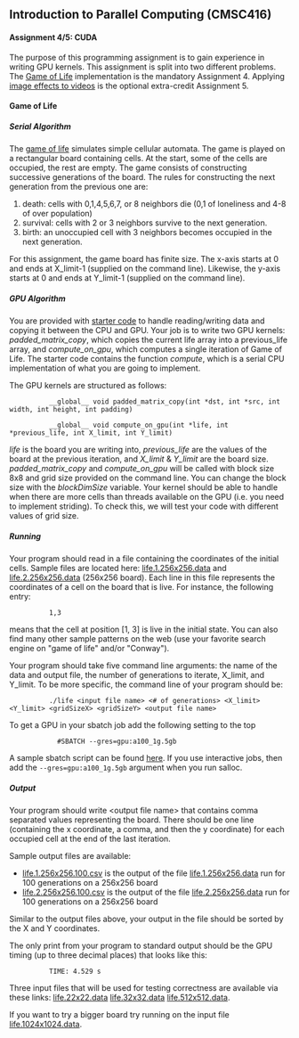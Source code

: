 
## Introduction to Parallel Computing (CMSC416)

#### Assignment 4/5: CUDA

The purpose of this programming assignment is to gain experience in
writing GPU kernels. This assignment is split into two different
problems. The [Game of
Life](https://www.cs.umd.edu/class/fall2023/cmsc416/assignment4.shtml#416)
implementation is the mandatory Assignment 4. Applying [image effects to
videos](https://www.cs.umd.edu/class/fall2023/cmsc416/assignment4.shtml#818x)
is the optional extra-credit Assignment 5.



#### Game of Life

##### Serial Algorithm

The [game of
life](https://en.wikipedia.org/wiki/Conway%27s_Game_of_Life) simulates
simple cellular automata. The game is played on a rectangular board
containing cells. At the start, some of the cells are occupied, the rest
are empty. The game consists of constructing successive generations of
the board. The rules for constructing the next generation from the
previous one are:

1.  death: cells with 0,1,4,5,6,7, or 8 neighbors die (0,1 of loneliness
    and 4-8 of over population)
2.  survival: cells with 2 or 3 neighbors survive to the next
    generation.
3.  birth: an unoccupied cell with 3 neighbors becomes occupied in the
    next generation.

For this assignment, the game board has finite size. The x-axis starts
at 0 and ends at X_limit-1 (supplied on the command line). Likewise, the
y-axis starts at 0 and ends at Y_limit-1 (supplied on the command line).

##### GPU Algorithm

You are provided with [starter
code](https://github.com/CMSC416/CMSC416/blob/13109134f9dc6293519b290a47e9775000b78715/assignment-4/game-of-life/game-of-life.cu)
to handle reading/writing data and copying it between the CPU and GPU.
Your job is to write two GPU kernels: *padded_matrix_copy*, which copies
the current life array into a previous_life array, and *compute_on_gpu*,
which computes a single iteration of Game of Life. The starter code
contains the function *compute*, which is a serial CPU implementation of
what you are going to implement.

The GPU kernels are structured as follows:

              __global__ void padded_matrix_copy(int *dst, int *src, int width, int height, int padding)

              __global__ void compute_on_gpu(int *life, int *previous_life, int X_limit, int Y_limit)
            

*life* is the board you are writing into, *previous_life* are the values
of the board at the previous iteration, and *X_limit* & *Y_limit* are
the board size. *padded_matrix_copy* and *compute_on_gpu* will be called
with block size 8x8 and grid size provided on the command line. You can
change the block size with the *blockDimSize* variable. Your kernel
should be able to handle when there are more cells than threads
available on the GPU (i.e. you need to implement striding). To check
this, we will test your code with different values of grid size.

##### Running

Your program should read in a file containing the coordinates of the
initial cells. Sample files are located here:
[life.1.256x256.data](https://www.cs.umd.edu/class/fall2023/cmsc416/assignments/assign1/data/life.1.256x256.data)
and
[life.2.256x256.data](https://www.cs.umd.edu/class/fall2023/cmsc416/assignments/assign1/data/life.2.256x256.data)
(256x256 board). Each line in this file represents the coordinates of a
cell on the board that is live. For instance, the following entry:

     
              1,3
              

means that the cell at position \[1, 3\] is live in the initial state.
You can also find many other sample patterns on the web (use your
favorite search engine on \"game of life\" and/or \"Conway\").

Your program should take five command line arguments: the name of the
data and output file, the number of generations to iterate, X_limit, and
Y_limit. To be more specific, the command line of your program should
be:

              ./life <input file name> <# of generations> <X_limit> <Y_limit> <gridSizeX> <gridSizeY> <output file name>
              

To get a GPU in your sbatch job add the following setting to the top

                #SBATCH --gres=gpu:a100_1g.5gb
              

A sample sbatch script can be found
[here](https://github.com/CMSC416/CMSC416/blob/13109134f9dc6293519b290a47e9775000b78715/assignment-4/game-of-life/submit.sh).
If you use interactive jobs, then add the `--gres=gpu:a100_1g.5gb`
argument when you run salloc.

##### Output

Your program should write \<output file name\> that contains comma
separated values representing the board. There should be one line
(containing the x coordinate, a comma, and then the y coordinate) for
each occupied cell at the end of the last iteration.

Sample output files are available:

-   [life.1.256x256.100.csv](https://www.cs.umd.edu/class/fall2023/cmsc416/assignments/assign1/data/life.1.256x256.100.csv)
    is the output of the file
    [life.1.256x256.data](https://www.cs.umd.edu/class/fall2023/cmsc416/assignments/assign1/data/life.1.256x256.data)
    run for 100 generations on a 256x256 board
-   [life.2.256x256.100.csv](https://www.cs.umd.edu/class/fall2023/cmsc416/assignments/assign1/data/life.2.256x256.100.csv)
    is the output of the file
    [life.2.256x256.data](https://www.cs.umd.edu/class/fall2023/cmsc416/assignments/assign1/data/life.2.256x256.data)
    run for 100 generations on a 256x256 board

Similar to the output files above, your output in the file should be
sorted by the X and Y coordinates.

The only print from your program to standard output should be the GPU
timing (up to three decimal places) that looks like this:

              TIME: 4.529 s
            

Three input files that will be used for testing correctness are
available via these links:
[life.22x22.data](https://www.cs.umd.edu/class/fall2023/cmsc416/assignments/assign4/life.22x22.data)
[life.32x32.data](https://www.cs.umd.edu/class/fall2023/cmsc416/assignments/assign4/life.32x32.data)
[life.512x512.data](https://www.cs.umd.edu/class/fall2023/cmsc416/assignments/assign1/data/life.512x512.data).


If you want to try a bigger board try running on the input file
[life.1024x1024.data](https://www.cs.umd.edu/class/fall2023/cmsc416/assignments/assign1/data/life.1024x1024.data).





